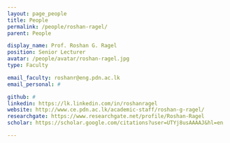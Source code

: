 ```yaml
---
layout: page_people
title: People
permalink: /people/roshan-ragel/
parent: People

display_name: Prof. Roshan G. Ragel
position: Senior Lecturer
avatar: /people/avatar/roshan-ragel.jpg
type: Faculty

email_faculty: roshanr@eng.pdn.ac.lk
email_personal: #

github: #
linkedin: https://lk.linkedin.com/in/roshanragel
website: http://www.ce.pdn.ac.lk/academic-staff/roshan-g-ragel/
researchgate: https://www.researchgate.net/profile/Roshan-Ragel
scholar: https://scholar.google.com/citations?user=UTYj8usAAAAJ&hl=en

---
```


